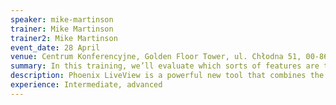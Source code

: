 ```yaml
---
speaker: mike-martinson
trainer: Mike Martinson
trainer2: Mike Martinson
event_date: 28 April
venue: Centrum Konferencyjne, Golden Floor Tower, ul. Chłodna 51, 00-867 Warszawa
summary: In this training, we’ll evaluate which sorts of features are the best fit for what LiveView can offer, then build out an interactive real-time UI to get a feel for how LiveView works. We’ll then look at integrating LiveView into an existing Phoenix application, address performance considerations and failover strategies, and look at examples of how to test and monitor a LiveView feature in a real-world application.
description: Phoenix LiveView is a powerful new tool that combines the development efficiency of server-side rendering with the rich, interactive experiences that users have come to expect in web applications. Building on the capabilities of Phoenix Channels and the BEAM’s strong primitives for availability and fault tolerance, LiveView lets us deliver rich user interfaces without the overhead of building a full client-side application.
experience: Intermediate, advanced
---
```

